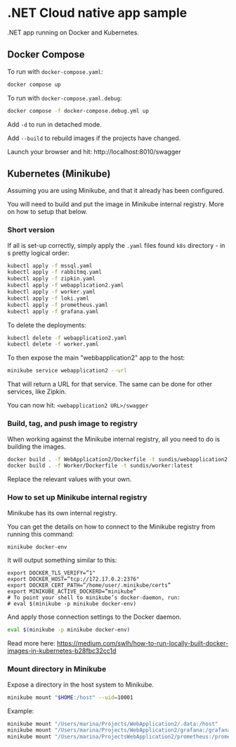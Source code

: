 # .NET Cloud native app sample

.NET app running on Docker and Kubernetes. 

## Docker Compose

To run with ```docker-compose.yaml```:

```sh
docker compose up
```

To run with ```docker-compose.yaml.debug```:

```sh
docker compose -f docker-compose.debug.yml up
```

Add ``-d`` to run in detached mode.

Add ``--build`` to rebuild images if the projects have changed.

Launch your browser and hit: http://localhost:8010/swagger

## Kubernetes (Minikube)

Assuming you are using Minikube, and that it already has been configured. 

You will need to build and put the image in Minikube internal registry. More on how to setup that below.

### Short version

If all is set-up correctly, simply apply the ``.yaml`` files found ``k8s`` directory - in s pretty logical order:

```sh
kubectl apply -f mssql.yaml
kubectl apply -f rabbitmq.yaml
kubectl apply -f zipkin.yaml
kubectl apply -f webapplication2.yaml
kubectl apply -f worker.yaml
kubectl apply -f loki.yaml
kubectl apply -f prometheus.yaml
kubectl apply -f grafana.yaml
```

To delete the deployments:

```sh
kubectl delete -f webapplication2.yaml
kubectl delete -f worker.yaml
```

To then expose the main "webbapplication2" app to the host:

```sh
minikube service webapplication2 --url
```

That will return a URL for that service. The same can be done for other services, like Zipkin.

You can now hit: ``<webapplication2 URL>/swagger``

### Build, tag, and push image to registry

When working against the Minikube internal registry, all you need to do is building the images.

```sh
docker build . -f WebApplication2/Dockerfile -t sundis/webapplication2:latest
docker build . -f Worker/Dockerfile -t sundis/worker:latest
```

Replace the relevant values with your own.

### How to set up Minikube internal registry

Minikube has its own internal registry.

You can get the details on how to connect to the Minikube registry from running this command:

```sh
minikube docker-env
```

It will output something similar to this:

```
export DOCKER_TLS_VERIFY=”1"
export DOCKER_HOST=”tcp://172.17.0.2:2376"
export DOCKER_CERT_PATH=”/home/user/.minikube/certs”
export MINIKUBE_ACTIVE_DOCKERD=”minikube”
# To point your shell to minikube’s docker-daemon, run:
# eval $(minikube -p minikube docker-env)
```

And apply those connection settings to the Docker daemon.

```sh
eval $(minikube -p minikube docker-env)
```

Read more here: https://medium.com/swlh/how-to-run-locally-built-docker-images-in-kubernetes-b28fbc32cc1d 

### Mount directory in Minikube

Expose a directory in the host system to Minikube.

```sh
minikube mount "$HOME:/host" --uid=10001
```

Example:

```sh
minikube mount "/Users/marina/Projects/WebApplication2/.data:/host"
minikube mount "/Users/marina/Projects/WebApplication2/grafana:/grafana"
minikube mount "/Users/marina/ProjectsWebApplication2/prometheus:/prometheus"
```